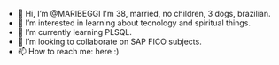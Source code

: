 - 👋 Hi, I’m @MARIBEGGI I'm 38, married, no children, 3 dogs, brazilian. 
- 👀 I’m interested in learning about tecnology and spiritual things.
- 🌱 I’m currently learning PLSQL.
- 💞️ I’m looking to collaborate on SAP FICO subjects.
- 📫 How to reach me: here :)

<!---
MARIBEGGI/MARIBEGGI is a ✨ special ✨ repository because its `README.md` (this file) appears on your GitHub profile.
You can click the Preview link to take a look at your changes.
--->
